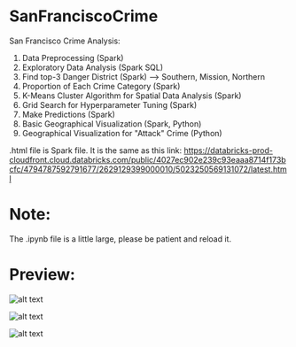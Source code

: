 # SanFranciscoCrime

San Francisco Crime Analysis:

1. Data Preprocessing (Spark)
2. Exploratory Data Analysis (Spark SQL)
3. Find top-3 Danger District (Spark) --> Southern, Mission, Northern
4. Proportion of Each Crime Category (Spark)
5. K-Means Cluster Algorithm for Spatial Data Analysis (Spark)
6. Grid Search for Hyperparameter Tuning (Spark)
7. Make Predictions (Spark)
8. Basic Geographical Visualization (Spark, Python)
9. Geographical Visualization for "Attack" Crime (Python)

.html file is Spark file. It is the same as this link: 
https://databricks-prod-cloudfront.cloud.databricks.com/public/4027ec902e239c93eaaa8714f173bcfc/4794787592791677/2629129399000010/5023250569131072/latest.html


# Note:

The .ipynb file is a little large, please be patient and reload it.

# Preview:

![alt text](https://github.com/quabouquet/SanFranciscoCrime/blob/master/map.png)

![alt text](https://github.com/quabouquet/SanFranciscoCrime/blob/master/foo1.png)

![alt text](https://github.com/quabouquet/SanFranciscoCrime/blob/master/foo2.png)
